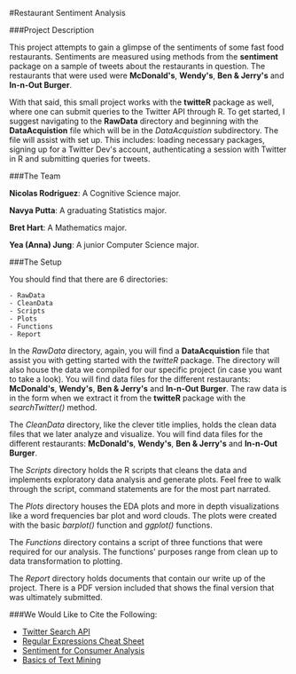 #Restaurant Sentiment Analysis

###Project Description

This project attempts to gain a glimpse of the sentiments of some fast food
restaurants. Sentiments are measured using methods from the **sentiment**
package on a sample of tweets about the restaurants in question. The
restaurants that were used were **McDonald's**, **Wendy's**, **Ben & Jerry's**
and **In-n-Out Burger**.

With that said, this small project works with the **twitteR** package as well,
where one can submit queries to the Twitter API through R. To get started, I
suggest navigating to the **RawData** directory and beginning with
the **DataAcquistion** file which will be in the *DataAcquistion* subdirectory.
The file will assist with set up. This includes: loading necessary packages,
signing up for a Twitter Dev's account, authenticating a session with Twitter
in R and submitting queries for tweets.

###The Team

**Nicolas Rodriguez**: A Cognitive Science major.

**Navya Putta**: A graduating Statistics major.

**Bret Hart**: A Mathematics major.

**Yea (Anna) Jung**: A junior Computer Science major.

###The Setup

You should find that there are 6 directories:

    - RawData
    - CleanData
    - Scripts
    - Plots
    - Functions
    - Report

In the *RawData* directory, again, you will find a **DataAcquistion** file that
assist you with getting started with the *twitteR* package. The directory will
also house the data we compiled for our specific project (in case you want
to take a look). You will find data files for the different restaurants:
**McDonald's**, **Wendy's**, **Ben & Jerry's** and **In-n-Out Burger**. The
raw data is in the form when we extract it from the **twitteR** package with
the *searchTwitter()* method.

The *CleanData* directory, like the clever title implies, holds the clean data
files that we later analyze and visualize. You will find data files for the
different restaurants: **McDonald's**, **Wendy's**, **Ben & Jerry's** and
**In-n-Out Burger**.

The *Scripts* directory holds the R scripts that cleans the data and
implements exploratory data analysis and generate plots. Feel free to
walk through the script, command statements are for the most part narrated.

The *Plots* directory houses the EDA plots and more in depth visualizations
like a word frequencies bar plot and word clouds. The plots were created with
the basic *barplot()* function and *ggplot()* functions.

The *Functions* directory contains a script of three functions that were
required for our analysis. The functions' purposes range from clean up to
data transformation to plotting.

The *Report* directory holds documents that contain our write up of the
project. There is a PDF version included that shows the final version that
was ultimately submitted.

###We Would Like to Cite the Following:

  - [Twitter Search API](https://dev.twitter.com/rest/public/search)
  - [Regular Expressions Cheat Sheet](http://www.cheatography.com/davechild/cheat-sheets/regular-expressions/)
  - [Sentiment for Consumer Analysis](http://colinpriest.com/2015/07/04/tutorial-using-r-and-twitter-to-analyse-consumer-sentiment/)
  - [Basics of Text Mining](https://rstudio-pubs-static.s3.amazonaws.com/31867_8236987cf0a8444e962ccd2aec46d9c3.html)
